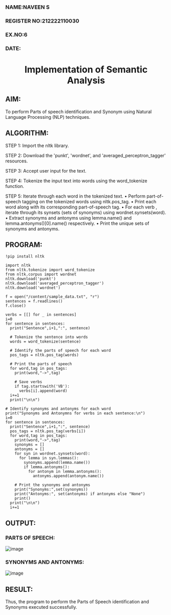 <H3>NAME:NAVEEN S</H3>
<H3>REGISTER NO:212222110030</H3>
<H3>EX.NO:6</H3>
<H3>DATE:</H3>
<H1 ALIGN =CENTER>Implementation of Semantic Analysis</H1>

## AIM:
To perform Parts of speech identification and Synonym using Natural Language Processing (NLP) techniques.
 
## ALGORITHM:
STEP 1:
Import the nltk library.

STEP 2:
Download the 'punkt', 'wordnet', and 'averaged_perceptron_tagger' resources.

STEP 3:
Accept user input for the text.

STEP 4:
Tokenize the input text into words using the word_tokenize function.

STEP 5:
Iterate through each word in the tokenized text.
•	Perform part-of-speech tagging on the tokenized words using nltk.pos_tag.
•	Print each word along with its corresponding part-of-speech tag.
•	For each verb , iterate through its synsets (sets of synonyms) using wordnet.synsets(word).
•	Extract synonyms and antonyms using lemma.name() and lemma.antonyms()[0].name() respectively.
•	Print the unique sets of synonyms and antonyms.

## PROGRAM:
```
!pip install nltk

import nltk
from nltk.tokenize import word_tokenize
from nltk.corpus import wordnet
nltk.download('punkt')
nltk.download('averaged_perceptron_tagger')
nltk.download('wordnet')

f = open("/content/sample_data.txt", "r")
sentences = f.readlines()
f.close()

verbs = [[] for _ in sentences]
i=0
for sentence in sentences:
  print("Sentence",i+1,":", sentence)

  # Tokenize the sentence into words
  words = word_tokenize(sentence)

  # Identify the parts of speech for each word
  pos_tags = nltk.pos_tag(words)

  # Print the parts of speech
  for word,tag in pos_tags:
    print(word,"->",tag)

    # Save verbs
    if tag.startswith('VB'):
      verbs[i].append(word)
  i+=1
  print("\n\n")

# Identify synonyms and antonyms for each word
print("Synonyms and Antonymns for verbs in each sentence:\n")
i=0
for sentence in sentences:
  print("Sentence",i+1,":", sentence)
  pos_tags = nltk.pos_tag(verbs[i])
  for word,tag in pos_tags:
    print(word,"->",tag)
    synonyms = []
    antonyms = []
    for syn in wordnet.synsets(word):
      for lemma in syn.lemmas():
        synonyms.append(lemma.name())
        if lemma.antonyms():
          for antonym in lemma.antonyms():
            antonyms.append(antonym.name())

    # Print the synonyms and antonyms
    print("Synonyms:",set(synonyms))
    print("Antonyms:", set(antonyms) if antonyms else "None")
    print()
  print("\n\n")
  i+=1
```

## OUTPUT:
### PARTS OF SPEECH:
![image](https://github.com/user-attachments/assets/41216163-157c-4059-a32b-dc2367fa70bd)

### SYNONYMS AND ANTONYMS:
![image](https://github.com/user-attachments/assets/aa471c25-f7a1-4833-be9a-d2e177af622b)


## RESULT:
Thus, the program to perform the Parts of Speech identification and Synonyms executed successfully.

